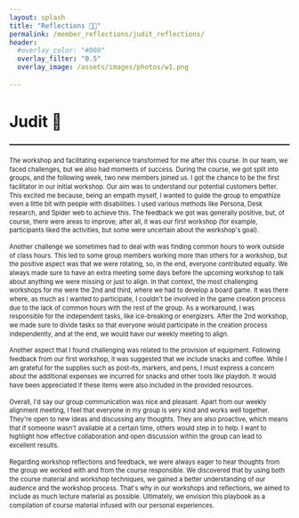 ```yaml
---
layout: splash
title: "Reflections 🍂🍎"
permalink: /member_reflections/judit_reflections/
header:
  #overlay_color: "#000"
  overlay_filter: "0.5"
  overlay_image: /assets/images/photos/w1.png

---
```


<html lang="en">
<head>
  <meta charset="UTF-8">
  <meta name="viewport" content="width=device-width, initial-scale=1.0">
  <title>Compact Text Example</title>
  <style>
    body {
      /*font-size: 14px; /* Adjust the base font size as needed */
      line-height: 1.4; /* Adjust the line height as needed */
    }
    p {
      margin-bottom: 10px; /* Adjust the paragraph margin as needed */
    }
    small {
      font-size: 80%; /* Adjust the small text size as needed */
    }
    .separator {
      border: 0.5px solid gray; /* Adjust the color and style of the separator as needed */
      margin: 20px 0; /* Adjust the margin around the separator as needed */
    }
  </style>
</head>
<body>

<h1>Judit 🌻</h1>
<hr class="separator">

<p class="content-paragraph"><small>The workshop and facilitating experience transformed for me after this course. In our team, we faced challenges, but we also 
had moments of success. During the course, we got split into groups, and the following week, two new members joined us. I got the 
chance to be the first facilitator in our initial workshop. Our aim was to understand our potential customers better. This excited 
me because, being an empath myself, I wanted to guide the group to empathize even a little bit with people with disabilities. I 
used various methods like Persona, Desk research, and Spider web to achieve this. The feedback we got was generally positive, but, 
of course, there were areas to improve; after all, it was our first workshop (for example, participants liked the activities, but 
some were uncertain about the workshop's goal).</small></p>

<p class="content-paragraph"><small>Another challenge we sometimes had to deal with was finding common hours to work outside of class hours. This led to some group 
members working more than others for a workshop, but the positive aspect was that we were rotating, so, in the end, everyone contributed 
equally. We always made sure to have an extra meeting some days before the upcoming workshop to talk about anything we were missing or 
just to align. In that context, the most challenging workshops for me were the 2nd and third, where we had to develop a board game. It was 
there where, as much as I wanted to participate, I couldn't be involved in the game creation process due to the lack of common hours with 
the rest of the group. As a workaround, I was responsible for the independent tasks, like ice-breaking or energizers. After the 2nd workshop, 
we made sure to divide tasks so that everyone would participate in the creation process independently, and at the end, we would have our 
weekly meeting to align.</small></p>

<p class="content-paragraph"><small>Another aspect that I found challenging was related to the provision of equipment. Following feedback from our first workshop, it was 
suggested that we include snacks and coffee. While I am grateful for the supplies such as post-its, markers, and pens, I must express 
a concern about the additional expenses we incurred for snacks and other tools like playdoh. It would have been appreciated if these 
items were also included in the provided resources.</small>

<p class="content-paragraph"><small>Overall, I'd say our group communication was nice and pleasant. Apart from our weekly alignment meeting, I feel that everyone in my 
group is very kind and works well together. They're open to new ideas and discussing any thoughts. They are also proactive, which 
means that if someone wasn't available at a certain time, others would step in to help. I want to highlight how effective collaboration 
and open discussion within the group can lead to excellent results.</small></p>

<p class="content-paragraph"><small>Regarding workshop reflections and feedback, we were always eager to hear thoughts from the group we worked with and from the course 
responsible. We discovered that by using both the course material and workshop techniques, we gained a better understanding of our audience 
and the workshop process. That's why in our workshops and reflections, we aimed to include as much lecture material as possible. Ultimately, 
we envision this playbook as a compilation of course material infused with our personal experiences.</small></p>

